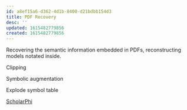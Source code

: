 ```yaml
---
id: a8ef15a6-d362-4d1b-8400-d21bdbb154d3
title: PDF Recovery
desc: ''
updated: 1615482779856
created: 1615482779856
---
```

Recovering the semantic information embedded in PDFs, reconstructing models notated inside.

Clipping

Symbolic augmentation

Explode symbol table

[ScholarPhi](https://scholarphi.org/)

